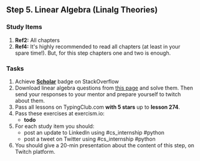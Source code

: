 ## Step 5. Linear Algebra (Linalg Theories)

### Study Items
  1. **Ref2:** All chapters
  2. **Ref4:** It's highly recommended to read all chapters (at least in your spare time!). But, for this step chapters one and two is enough.

### Tasks

 1. Achieve [**Scholar**](https://stackoverflow.com/help/badges/10/scholar) badge on StackOverflow
 2. Download linear algebra questions from [this page](https://github.com/mrhajbabaei/linear-algebra-questions) and solve them. Then send your responses to your mentor and prepare yourself to twitch about them.
 3. Pass all lessons on TypingClub.com **with 5 stars** up to **lesson 274**.
 4. Pass these exercises at exercism.io:
    - **todo**
 5. For each study item you should:  
     - post an update to LinkedIn using #cs_internship #python  
     - post a tweet on Twitter using #cs_internship #python
 6. You should give a 20-min presentation about the content of this step, on Twitch platform.
